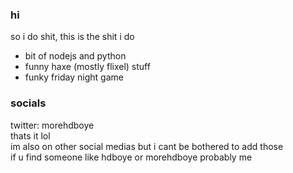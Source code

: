 ### hi
so i do shit, this is the shit i do
- bit of nodejs and python
- funny haxe (mostly flixel) stuff
- funky friday night game
### socials
twitter: morehdboye <br/>
thats it lol <br/>
im also on other social medias but i cant be bothered to add those <br/>
if u find someone like hdboye or morehdboye probably me <br/>
